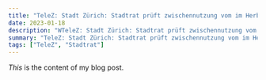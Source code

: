 ```yaml
---
title: "TeleZ: Stadt Zürich: Stadtrat prüft zwischennutzung vom im Herbst besetzten Kesselhaus der EWZ"
date: 2023-01-18
description: "WTeleZ: Stadt Zürich: Stadtrat prüft zwischennutzung vom im Herbst besetzten Kesselhaus der EWZ"
summary: "TeleZ: Stadt Zürich: Stadtrat prüft zwischennutzung vom im Herbst besetzten Kesselhaus der EWZ"
tags: ["TeleZ", "Stadtrat"]
---
```


_This_ is the content of my blog post.

